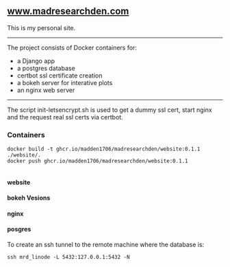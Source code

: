 ## www.madresearchden.com

This is my personal site.

---

The project consists of Docker containers for:
- a Django app
- a postgres database
- certbot ssl certificate creation
- a bokeh server for interative plots
- an nginx web server

---

The script init-letsencrypt.sh is used to get a dummy ssl cert, start nginx and the request real ssl certs via certbot. 


### Containers

```shell
docker build -t ghcr.io/madden1706/madresearchden/website:0.1.1 ./website/.
docker push ghcr.io/madden1706/madresearchden/website:0.1.1 
```

```shell
```

#### website

#### bokeh Vesions

#### nginx

#### posgres

To create an ssh tunnel to the remote machine where the database is:

```shell
ssh mrd_linode -L 5432:127.0.0.1:5432 -N
```
